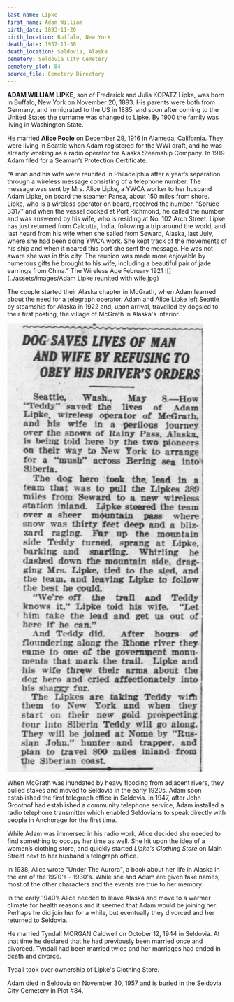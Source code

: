 ```yaml
---
last_name: Lipke
first_name: Adam William
birth_date: 1893-11-20
birth_location: Buffalo, New York
death_date: 1957-11-30
death_location: Seldovia, Alaska
cemetery: Seldovia City Cemetery
cemetery_plot: 84
source_file: Cemetery Directory
---
```

**ADAM WILLIAM LIPKE**, son of Frederick and Julia KOPATZ Lipka, was born in Buffalo, New York on November 20, 1893. His parents were both from Germany, and immigrated to the US in 1885, and soon after coming to the United States the surname was changed to Lipke. By 1900 the family was living in Washington State.


He married **Alice Poole** on December 29, 1916 in Alameda, California.  They were living in Seattle when Adam registered for the WWI draft, and he was already working as a radio operator for Alaska Steamship Company. In 1919 Adam filed for a Seaman’s Protection Certificate.

“A man and his wife were reunited in Philadelphia after a year’s separation through a wireless message consisting of a telephone number.  The message was sent by Mrs. Alice Lipke, a YWCA worker to her husband Adam Lipke, on board the steamer Pansa, about 150 miles from shore.  Lipke, who is a wireless operator on board, received the number, “Spruce 3317” and when the vessel docked at Port Richmond, he called the number and was answered by his wife, who is residing at No. 102 Arch Street.  Lipke has just returned from Calcutta, India, following a trip around the world, and last heard from his wife when she sailed from Seward, Alaska, last July, where she had been doing YWCA work.  She kept track of the movements of his ship and when it neared this port she sent the message.  He was not aware she was in this city. The reunion was made more enjoyable by numerous gifts he brought to his wife, including a beautiful pair of jade earrings from China.”  The Wireless Age February 1921
![](../assets/images/Adam Lipke reunited with wife.jpg)

The couple started their Alaska chapter in McGrath, when Adam learned about the need for a telegraph operator.  Adam and Alice Lipke left Seattle by steamship for Alaska in 1922 and, upon arrival,  travelled by dogsled to their first posting, the village of McGrath in Alaska's interior. 

![](../assets/images/Lipke_Rescue.jpg)

When McGrath was inundated by heavy flooding from adjacent rivers, they pulled stakes and moved to Seldovia in the early 1920s. Adam soon established the first telegraph office in Seldovia.  In 1947, after John Groothof had established a community telephone service, Adam installed a radio telephone transmitter which enabled Seldovians to speak directly with people in Anchorage for the first time. 

While Adam was immersed in his radio work, Alice decided she needed to find something to occupy her time as well.  She hit upon the idea of a women’s clothing store, and quickly started *Lipke's Clothing Store* on Main Street next to her husband's telegraph office.  

In 1938, Alice wrote "Under The Aurora", a book about her life in Alaska in the era of the 1920's - 1930's. While she and Adam are given fake names, most of the other characters and the events are true to her memory.

In the early 1940’s Alice needed to leave Alaska and move to a warmer climate for health reasons and it seemed that Adam would be joining her. Perhaps he did join her for a while, but eventually they divorced and her returned to Seldovia.

He married Tyndall MORGAN Caldwell on October 12, 1944 in Seldovia.  At that time he declared that he had previously been married once and divorced.  Tyndall had been married twice and her marriages had ended in death and divorce.

Tydall took over ownership of Lipke's Clothing Store. 

Adam died in Seldovia on November 30, 1957 and is buried in the Seldovia City Cemetery in Plot #84.  
